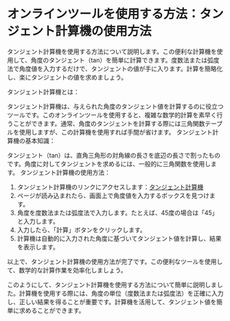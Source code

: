 オンラインツールを使用する方法：タンジェント計算機の使用方法
==============================

タンジェント計算機を使用する方法について説明します。この便利な計算機を使用して、角度のタンジェント（tan）を簡単に計算できます。度数法または弧度法で角度値を入力するだけで、タンジェントの値が手に入ります。計算を簡略化し、楽にタンジェントの値を求めましょう。

タンジェント計算機とは：

タンジェント計算機は、与えられた角度のタンジェント値を計算するのに役立つツールです。このオンラインツールを使用すると、複雑な数学的計算を素早く行うことができます。通常、角度のタンジェントを計算する際には三角関数テーブルを使用しますが、この計算機を使用すれば手間が省けます。 タンジェント計算機の基本知識：

タンジェント（tan）は、直角三角形の対角線の長さを底辺の長さで割ったものです。角度に対してタンジェントを求めるには、一般的に三角関数を使用します。 タンジェント計算機の使用方法：

1. タンジェント計算機のリンクにアクセスします：[タンジェント計算機](https://www.onlinecalculatorsfree.com/ja/math/tan-calculator.html)
2. ページが読み込まれたら、画面上で角度値を入力するボックスを見つけます。
3. 角度を度数法または弧度法で入力します。たとえば、45度の場合は「45」と入力します。
4. 入力したら、「計算」ボタンをクリックします。
5. 計算機は自動的に入力された角度に基づいてタンジェント値を計算し、結果を表示します。

以上で、タンジェント計算機の使用方法が完了です。この便利なツールを使用して、数学的な計算作業を効率化しましょう。

このようにして、タンジェント計算機を使用する方法について簡単に説明しました。計算機を使用する際には、角度の単位（度数法または弧度法）を正確に入力し、正しい結果を得ることが重要です。計算機を活用して、タンジェント値を簡単に求めることができます。